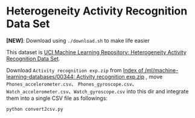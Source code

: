 # Heterogeneity Activity Recognition Data Set

**[NEW]**: Download using `./download.sh` to make life easier

This dataset is [UCI Machine Learning Repository: Heterogeneity Activity Recognition Data Set](http://archive.ics.uci.edu/ml/datasets/heterogeneity+activity+recognition).

Download `Activity recognition exp.zip`  from [Index of /ml/machine-learning-databases/00344: Activity recognition exp.zip](http://archive.ics.uci.edu/ml/machine-learning-databases/00344/Activity%20recognition%20exp.zip) , move `Phones_accelerometer.csv`、 `Phones_gyroscope.csv`、 `Watch_accelerometer.csv`、`Watch_gyroscope.csv`  into this dir and integrate them into a single CSV file as followings:

```bash
python convert2csv.py
```